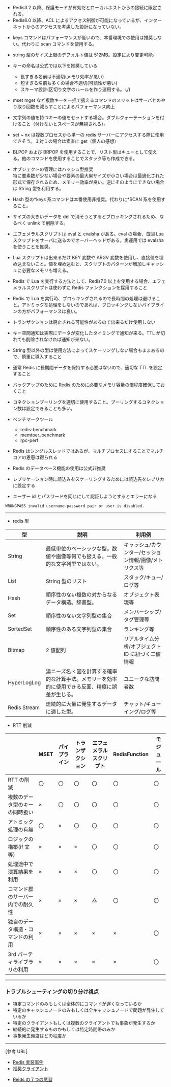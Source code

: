 - Redis3.2 以降、保護モードが有効だとローカルホストからの接続に限定される。
- Redis6.0 以降、ACL によるアクセス制御が可能になっているが、インターネットからのアクセスを考慮した設計になっていない。

* keys コマンドはパフォーマンスが低いので、本番環境での使用は推奨しない。代わりに scan コマンドを使用する。

* string 型のサイズ上限のデフォルト値は 512MB。設定により変更可能。

* キーの命名は公式では以下を推奨している

  - 長すぎる名前は不適切(メモリ効率が悪い)
  - 短すぎる名前も多くの場合不適切(可読性が悪い)
  - スキーマ設計(区切り文字のルールを作り運用する。:,/)

* mset mget など複数キーを一括で扱えるコマンドのメリットはサーバとのやり取り回数を減らすことによるパフォーマンス向上

* 文字列の値を持つキーの値をセットする場合。ダブルクォーテーションを付けること（付けないとスペースが無視される）。

* set ~ nx は複数プロセスから単一の redis サーバーにアクセスする際に使用できそう。１対１の場合は素直に get（個人の感想）

* BLPOP および BRPOP を使用することで、リスト型はキューとして使える。他のコマンドを使用することでスタック等も作成できる。

* オブジェクトの管理にはハッシュ型推奨  
  特に要素数が少ない場合や要素の最大巣サイズが小さい場合は最適化された形式で保存されるため、メモリー効率が良い。逆にそのようにできない場合は String 型を利用する。

* Hash 型の\*keys 系コマンドは本番使用非推奨。代わりに\*SCAN 系を使用すること。

* サイズの大きいデータを del で消そうとするとブロッキングされるため、なるべく unlink で削除する。

* エフェメラルスクリプトは eval と evalsha がある。eval の場合、毎回 Lua スクリプトをサーバに送るのでオーバーヘッドがある。実運用では evalsha を使うことを推奨。

* Lua スクリプトは出来るだけ KEY 変数や ARGV 変数を使用し、直接値を埋め込まないこと。値を埋め込むと、スクリプトのパターンが増加しキャッシュに必要なメモリも増える。

* Redis で Lua を実行する方法として、Redis7.0 以上を使用する場合、エフェメラルスクリプトは使わずに Redis ファンクションを採用すること

* Redis で Lua を実行時、ブロッキングされるので長時間の処理は避けること。アトミックな処理をしないのであれば、ブロッキングしないパイプラインの方がパフォーマンスは良い。

* トランザクションは廃止される可能性があるので出来るだけ使用しない

* キー空間通知は実際にデータが変化したタイミングで通知が来る。TTL が切れても削除されなければ通知が来ない。

* String 型以外の型は使用方法によってスケーリングしない場合もままあるので、慎重に導入すること

* 通常 Redis に長期間データを保持する必要はないので、適切な TTL を設定すること

* バックアップのために Redis のために必要なメモリ容量の倍程度確保しておくこと

* コネクションプーリングを適切に使用すること。プーリングするコネクション数は設定できることも多い。

* ベンチマークツール

  - redis-benchmark
  - memtoer_benchmark
  - rpc-perf

* Redis はシングルスレッドではあるが、マルチプロセスにすることでマルチコアの恩恵は得られる

* Redis のデータベース機能の使用は公式非推奨

* レプリケーション時に読込みをスケーリングするためには読込先をレプリカに設定する

* ユーザー id とパスワードを同じにして認証しようとするとエラーになる

```
WRONGPASS invalid username-password pair or user is disabled.
```

---

- redis 型

| 型           | 説明                                                                                              | 利用例                                                 |
| ------------ | ------------------------------------------------------------------------------------------------- | ------------------------------------------------------ |
| String       | 最低単位のベーシックな型。数値や画像等何でも扱える。一般的な文字列型ではない。                    | キャッシュ/カウンター/セッション情報/画像/メトリクス等 |
| List         | String 型のリスト                                                                                 | スタック/キュー/ログ等                                 |
| Hash         | 順序性のない複数の対からなるデータ構造。辞書型。                                                  | オブジェクト表現等                                     |
| Set          | 順序性のない文字列型の集合                                                                        | メンバーシップ/タグ管理等                              |
| SortedSet    | 順序性のある文字列型の集合                                                                        | ランキング等                                           |
| Bitmap       | 2 値配列                                                                                          | リアルタイム分析/オブジェクト ID に紐づく二値情報      |
| HyperLogLog  | 湯ニーズ名 k 図を計算する確率的な計算手法。メモリーを効率的に使用できる反面、精度に誤差が生じる。 | ユニークな訪問者数                                     |
| Redis Stream | 連続的に大量に発生するデータに適した型。                                                          | チャット/キューイング/ログ等                           |

- RTT 削減

|                                  | MSET | パイプライン | トランザクション | エフェメラルスクリプト | RedisFunction | モジュール |
| -------------------------------- | ---- | ------------ | ---------------- | ---------------------- | ------------- | ---------- |
| RTT の削減                       | 〇   | 〇           | 〇               | 〇                     | 〇            | 〇         |
| 複数のデータ型のキーの同時扱い   | ×    | 〇           | 〇               | 〇                     | 〇            | 〇         |
| アトミック処理の有無             | 〇   | ×            | 〇               | 〇                     | 〇            | 〇         |
| ロジックの構築(if 文等)          | ×    | ×            | ×                | 〇                     | 〇            | 〇         |
| 処理途中で演算結果を利用         | ×    | ×            | ×                | 〇                     | 〇            | 〇         |
| コマンド群のサーバー内での耐久性 | ×    | ×            | ×                | △                      | 〇            | 〇         |
| 独自のデータ構造・コマンドの利用 | ×    | ×            | ×                | ×                      | ×             | 〇         |
| 3rd パーティライブラリの利用     | ×    | ×            | ×                | ×                      | ×             | 〇         |

---

### トラブルシューティングの切り分け視点

- 特定コマンドのみもしくは全体的にコマンドが遅くなっているか
- 特定のキャッシュノードのみもしくは全キャッシュノードで問題が発生しているか
- 特定のクライアントもしくは複数のクライアントでも事象が発生するか
- 継続的に発生するものかもしくは特定時間帯のみか
- 事象発生頻度はどの程度か

---

[参考 URL]

- [Redis 実装事例](https://launchpad.redis.com/)
- [推奨クライアント](https://redis.io/docs/clients/)

* [Reids の７つの悪習](https://redis.com/blog/7-redis-worst-practices/)
